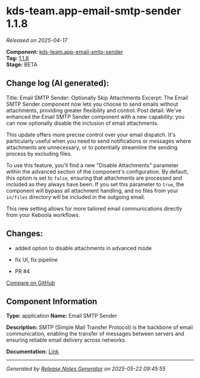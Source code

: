 #  kds-team.app-email-smtp-sender 1.1.8

_Released on 2025-04-17_

**Component:** [kds-team.app-email-smtp-sender](https://github.com/keboola/component-email-smtp-sender)  
**Tag:** [1.1.8](https://github.com/keboola/component-email-smtp-sender/releases/tag/1.1.8)  
**Stage:** BETA


## Change log (AI generated):
Title: Email SMTP Sender: Optionally Skip Attachments
Excerpt: The Email SMTP Sender component now lets you choose to send emails without attachments, providing greater flexibility and control.
Post detail:
We've enhanced the Email SMTP Sender component with a new capability: you can now optionally disable the inclusion of email attachments.

This update offers more precise control over your email dispatch. It's particularly useful when you need to send notifications or messages where attachments are unnecessary, or to potentially streamline the sending process by excluding files.

To use this feature, you'll find a new "Disable Attachments" parameter within the advanced section of the component's configuration. By default, this option is set to `false`, ensuring that attachments are processed and included as they always have been. If you set this parameter to `true`, the component will bypass all attachment handling, and no files from your `in/files` directory will be included in the outgoing email.

This new setting allows for more tailored email communications directly from your Keboola workflows.



## Changes:



- added option to disable attachments in advanced mode 




- fix UI, fix pipeline 




- PR #4 



[Compare on GitHub](https://github.com/keboola/component-email-smtp-sender/compare/1.1.7...1.1.8)



## Component Information
**Type:** application
**Name:** Email SMTP Sender

**Description:** SMTP (Simple Mail Transfer Protocol) is the backbone of email communication, enabling the transfer of messages between servers and ensuring reliable email delivery across networks.


**Documentation:** [Link](https://github.com/keboola/component-email-smtp-sender/blob/main/README.md)



---
_Generated by [Release Notes Generator](https://github.com/keboola/release-notes-generator)
on 2025-05-22 09:45:55_